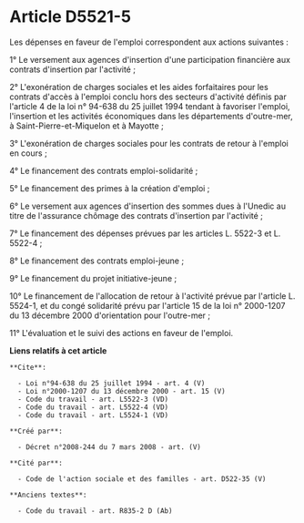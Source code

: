 # Article D5521-5

Les dépenses en faveur de l'emploi correspondent aux actions suivantes : 

1° Le versement aux agences d'insertion d'une participation financière aux contrats d'insertion par l'activité ; 

2° L'exonération de charges sociales et les aides forfaitaires pour les contrats d'accès à l'emploi conclu hors des secteurs
d'activité définis par l'article 4 de la loi n° 94-638 du 25 juillet 1994 tendant à favoriser l'emploi, l'insertion et les
activités économiques dans les départements d'outre-mer, à Saint-Pierre-et-Miquelon et à Mayotte ; 

3° L'exonération de charges sociales pour les contrats de retour à l'emploi en cours ; 

4° Le financement des contrats emploi-solidarité ; 

5° Le financement des primes à la création d'emploi ; 

6° Le versement aux agences d'insertion des sommes dues à l'Unedic au titre de l'assurance chômage des contrats d'insertion
par l'activité ; 

7° Le financement des dépenses prévues par les articles L. 5522-3 et L. 5522-4 ; 

8° Le financement des contrats emploi-jeune ; 

9° Le financement du projet initiative-jeune ; 

10° Le financement de l'allocation de retour à l'activité prévue par l'article L. 5524-1, et du congé solidarité prévu par
l'article 15 de la loi n° 2000-1207 du 13 décembre 2000 d'orientation pour l'outre-mer ; 

11° L'évaluation et le suivi des actions en faveur de l'emploi.

**Liens relatifs à cet article**

	**Cite**:

	  - Loi n°94-638 du 25 juillet 1994 - art. 4 (V)
	  - Loi n°2000-1207 du 13 décembre 2000 - art. 15 (V)
	  - Code du travail - art. L5522-3 (VD)
	  - Code du travail - art. L5522-4 (VD)
	  - Code du travail - art. L5524-1 (VD)

	**Créé par**:

	  - Décret n°2008-244 du 7 mars 2008 - art. (V)

	**Cité par**:

	  - Code de l'action sociale et des familles - art. D522-35 (V)

	**Anciens textes**:

	  - Code du travail - art. R835-2 D (Ab)

